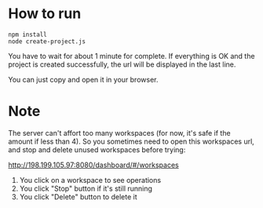 How to run
==========

```
npm install
node create-project.js
```

You have to wait for about 1 minute for complete. If everything is OK and the project is created successfully, the url will be displayed in the last line.

You can just copy and open it in your browser.

Note
====

The server can't affort too many workspaces (for now, it's safe if the amount if less than 4). So you sometimes need to open this workspaces url, and stop and delete unused workspaces before trying:

<http://198.199.105.97:8080/dashboard/#/workspaces>

1. You click on a workspace to see operations
2. You click "Stop" button if it's still running
3. You click "Delete" button to delete it